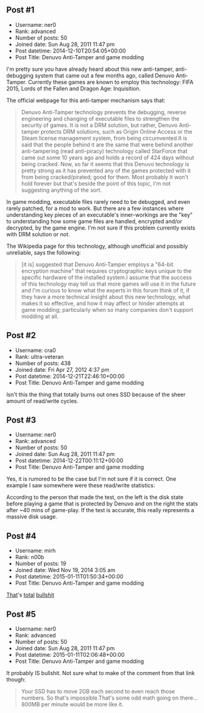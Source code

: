 ## Post #1
- Username: ner0
- Rank: advanced
- Number of posts: 50
- Joined date: Sun Aug 28, 2011 11:47 pm
- Post datetime: 2014-12-10T20:54:05+00:00
- Post Title: Denuvo Anti-Tamper and game modding

I'm pretty sure you have already heard about this new anti-tamper, anti-debugging system that came out a few months ago, called Denuvo Anti-Tamper. Currently these games are known to employ this technology: FIFA 2015, Lords of the Fallen and Dragon Age: Inquisition.

The official webpage for this anti-tamper mechanism says that:

> Denuvo Anti-Tamper technology prevents the debugging, reverse engineering and changing of executable files to strengthen the security of games. It is not a DRM solution, but rather, Denuvo Anti-tamper protects DRM solutions, such as Origin Online Access or the Steam license management system, from being circumvented.It is said that the people behind it are the same that were behind another anti-tampering (read anti-piracy) technology called StarForce that came out some 10 years ago and holds a record of 424 days without being cracked. Now, so far it seems that this Denuvo technology is pretty strong as it has prevented any of the games protected with it from being cracked/pirated; good for them. Most probably it won't hold forever but that's beside the point of this topic, I'm not suggesting anything of the sort.

In game modding, executable files rarely need to be debugged, and even rarely patched, for a mod to work. But there are a few instances where understanding key pieces of an executable's inner-workings are the "key" to understanding how some game files are handled, encrypted and/or decrypted, by the game engine. I'm not sure if this problem currently exists with DRM solution or not.

The Wikipedia page for this technology, although unofficial and possibly unreliable, says the following:

> [it is] suggested that Denuvo Anti-Tamper employs a "64-bit encryption machine" that requires cryptographic keys unique to the specific hardware of the installed system.I assume that the success of this technology may tell us that more games will use it in the future and I'm curious to know what the experts in this forum think of it, if they have a more technical insight about this new technology, what makes it so effective, and how it may affect or hinder attempts at game modding; particularly when so many companies don't support modding at all.
## Post #2
- Username: cra0
- Rank: ultra-veteran
- Number of posts: 438
- Joined date: Fri Apr 27, 2012 4:37 pm
- Post datetime: 2014-12-21T22:46:10+00:00
- Post Title: Denuvo Anti-Tamper and game modding

Isn't this the thing that totally burns out ones SSD because of the sheer amount of read/write cycles.
## Post #3
- Username: ner0
- Rank: advanced
- Number of posts: 50
- Joined date: Sun Aug 28, 2011 11:47 pm
- Post datetime: 2014-12-22T00:11:12+00:00
- Post Title: Denuvo Anti-Tamper and game modding

Yes, it is rumored to be the case but I'm not sure if it is correct.
One example I saw somewhere were these read/write statistics:



According to the person that made the test, on the left is the disk state before playing a game that is protected by Denuvo and on the right the stats after ~40 mins of game-play. If the test is accurate, this really represents a massive disk usage.
## Post #4
- Username: mirh
- Rank: n00b
- Number of posts: 19
- Joined date: Wed Nov 19, 2014 3:05 am
- Post datetime: 2015-01-11T01:50:34+00:00
- Post Title: Denuvo Anti-Tamper and game modding

[That](http://www.rpgcodex.net/forums/index.php?threads/the-dragon-age-inquisition-thread-dorito-pope-goty.75304/page-355#post-3599880)'s [total](https://www.reddit.com/r/pcmasterrace/comments/2mn21a/as_a_warning_dont_install_games_with_denuvo_drm/cm64nhv) [bullshit](http://www.neogaf.com/forum/showpost.php?p=139405486&postcount=34)
## Post #5
- Username: ner0
- Rank: advanced
- Number of posts: 50
- Joined date: Sun Aug 28, 2011 11:47 pm
- Post datetime: 2015-01-11T02:06:48+00:00
- Post Title: Denuvo Anti-Tamper and game modding

It probably IS bullshit.
Not sure what to make of the comment from that link though:

> Your SSD has to move 2GB each second to even reach those numbers. So that's impossible.That's some odd math going on there... 800MB per minute would be more like it.
